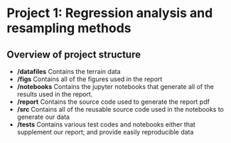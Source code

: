 # Project 1: Regression analysis and resampling methods

## Overview of project structure

- **/datafiles** Contains the terrain data
- **/figs** Contains all of the figures used in the report
- **/notebooks** Contains the jupyter notebooks that generate all of the results used in the report.
- **/report** Contains the source code used to generate the report pdf
- **/src** Contains all of the reusable source code used in the notebooks to generate our data
- **/tests** Contains various test codes and notebooks either that supplement our report; and provide easily reproducible data
